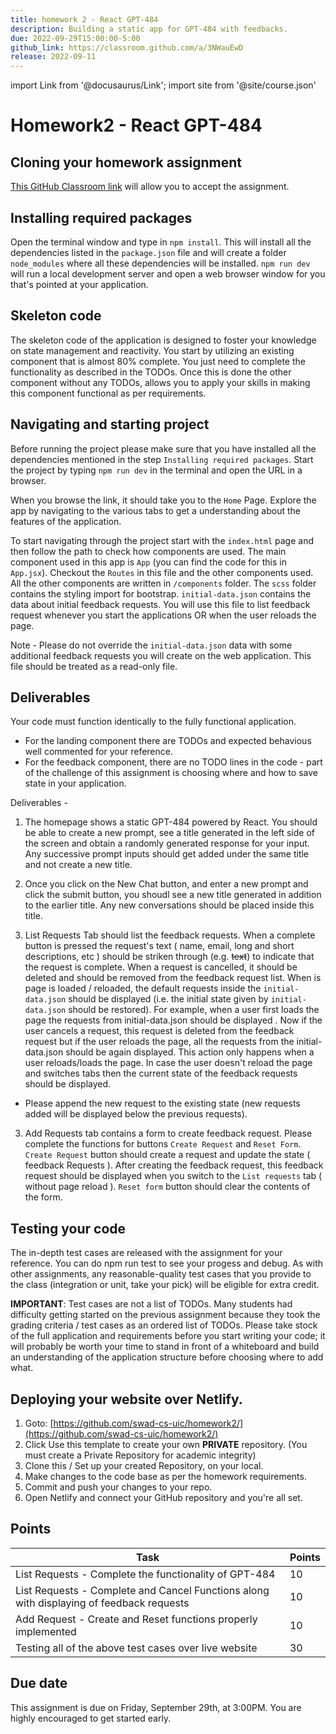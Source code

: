 ```yaml
---
title: homework 2 - React GPT-484
description: Building a static app for GPT-484 with feedbacks.
due: 2022-09-29T15:00:00-5:00
github_link: https://classroom.github.com/a/3NWauEwD
release: 2022-09-11
---
```


import Link from '@docusaurus/Link';
import site from '@site/course.json'

# Homework2 - React GPT-484

## Cloning your homework assignment

[This GitHub Classroom link](https://classroom.github.com/a/3NWauEwD) will allow you to accept the assignment.

## Installing required packages

Open the terminal window and type in `npm install`. This will install all the dependencies listed in the `package.json` file and will create a folder `node_modules` where all these dependencies will be installed. `npm run dev` will run a local development server and open a web browser window for you that's pointed at your application.

## Skeleton code

The skeleton code of the application is designed to foster your knowledge on state management and reactivity. You start by utilizing an existing component that is almost 80% complete. You just need to complete the functionality as described in the TODOs. Once this is done the other component without any TODOs, allows you to apply your skills in making this component functional as per requirements.

## Navigating and starting project

Before running the project please make sure that you have installed all the dependencies mentioned in the step `Installing required packages`. Start the project by typing `npm run dev` in the terminal and open the URL in a browser.

When you browse the link, it should take you to the `Home` Page. Explore the app by navigating to the various tabs to get a understanding about the features of the application.

To start navigating through the project start with the `index.html` page and then follow the path to check how components are used. The main component used in this app is `App` (you can find the code for this in `App.jsx`). Checkout the `Routes` in this file and the other components used. All the other components are written in `/components` folder. The `scss` folder contains the styling import for bootstrap. `initial-data.json` contains the data about initial feedback requests. You will use this file to list feedback request whenever you start the applications OR when the user reloads the page.

Note - Please do not override the `initial-data.json` data with some additional feedback requests you will create on the web application. This file should be treated as a read-only file.

## Deliverables

Your code must function identically to the fully functional application.

- For the landing component there are TODOs and expected behavious well commented for your reference.
- For the feedback component, there are no TODO lines in the code - part of the challenge of this assignment is choosing where and how to save state in your application.

Deliverables -

1. The homepage shows a static GPT-484 powered by React. You should be able to create a new prompt, see a title generated in the left side of the screen and obtain a randomly generated response for your input. Any successive prompt inputs should get added under the same title and not create a new title.

2. Once you click on the New Chat button, and enter a new prompt and click the submit button, you shoudl see a new title generated in addition to the earlier title. Any new conversations should be placed inside this title.

3. List Requests Tab should list the feedback requests. When a complete button is pressed the request's text ( name, email, long and short descriptions, etc ) should be striken through (e.g. ~~text~~) to indicate that the request is complete.
   When a request is cancelled, it should be deleted and should be removed from the feedback request list.
   When is page is loaded / reloaded, the default requests inside the `initial-data.json` should be displayed (i.e. the initial state given by `initial-data.json` should be restored). For example, when a user first loads the page the requests from initial-data.json should be displayed . Now if the user cancels a request, this request is deleted from the feedback request but if the user reloads the page, all
   the requests from the initial-data.json should be again displayed. This action only happens when a user reloads/loads the page. In case the user doesn't reload the page and switches tabs then the current state of the feedback requests should be displayed.

- Please append the new request to the existing state (new requests added will be displayed below the previous requests).

3. Add Requests tab contains a form to create feedback request. Please complete the functions for buttons `Create Request` and `Reset Form`. `Create Request` button should create a request and update the state ( feedback Requests ). After creating the feedback request, this feedback request should be displayed when you switch to the `List requests` tab ( without page reload ). `Reset form` button should clear the contents of the form.

## Testing your code

The in-depth test cases are released with the assignment for your reference. You can do npm run test to see your progess and debug.
As with other assignments, any reasonable-quality test cases that you provide to the class (integration or unit, take your pick) will be eligible for extra credit.

**IMPORTANT**: Test cases are not a list of TODOs. Many students had difficulty getting started on the previous assignment because they took the grading criteria / test cases as an ordered list of TODOs. Please take stock of the full application and requirements before you start writing your code; it will probably be worth your time to stand in front of a whiteboard and build an understanding of the application structure before choosing where to add what.

## Deploying your website over Netlify.

1.  Goto: [https://github.com/swad-cs-uic/homework2/](https://github.com/swad-cs-uic/homework2/)
2.  Click Use this template to create your own **PRIVATE** repository. (You must create a Private Repository for academic integrity)
3.  Clone this / Set up your created Repository, on your local.
4.  Make changes to the code base as per the homework requirements.
5.  Commit and push your changes to your repo.
6.  Open Netlify and connect your GitHub repository and you're all set.

## Points

| Task                                                                                     | Points |
| ---------------------------------------------------------------------------------------- | ------ |
| List Requests - Complete the functionality of GPT-484                                    | 10     |
| List Requests - Complete and Cancel Functions along with displaying of feedback requests | 10     |
| Add Request - Create and Reset functions properly implemented                            | 10     |
| Testing all of the above test cases over live website                                    | 30     |

## Due date

This assignment is due on Friday, September 29th, at 3:00PM. You are highly encouraged to get started early.
